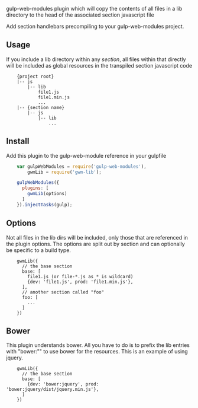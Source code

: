 gulp-web-modules plugin which will copy the contents of all files in a lib directory to the head of the associated section javascript file


Add section handlebars precompiling to your gulp-web-modules project.

Usage
-----
If you include a lib directory within any *section*, all files within that directly will be included as global resources in the transpiled section javascript code
```
    {project root}
    |-- js
        |-- lib
            file1.js
            file1.min.js
            ...
    |-- {section name}
        |-- js
            |-- lib
                ...
```

Install
------
Add this plugin to the gulp-web-module reference in your gulpfile
```javascript
    var gulpWebModules = require('gulp-web-modules'),
        gwmLib = require('gwm-lib');

    gulpWebModules({
      plugins: [
        gwmLib(options)
      ]
    }).injectTasks(gulp);
```

Options
-------
Not all files in the lib dirs will be included, only those that are referenced in the plugin options.  The options are split out by section and can optionally be specific to a build type.
```
    gwmLib({
      // the base section
      base: [
        file1.js (or file-*.js as * is wildcard)
        {dev: 'file1.js', prod: 'file1.min.js'},
      ],
      // another section called "foo"
      foo: [
        ...
      ]
    })
```

Bower
-----
This plugin understands bower.  All you have to do is to prefix the lib entries with "bower:"" to use bower for the resources.  This is an example of using jquery.
```
    gwmLib({
      // the base section
      base: [
        {dev: 'bower:jquery', prod: 'bower:jquery/dist/jquery.min.js'},
      ]
    })
```
